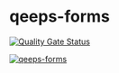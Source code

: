 # qeeps-forms  
[![Quality Gate Status](https://sonarcloud.io/api/project_badges/measure?project=marsoffice_qeeps-forms&metric=alert_status)](https://sonarcloud.io/dashboard?id=marsoffice_qeeps-forms)  

[![qeeps-forms](https://github.com/marsoffice/qeeps-forms/actions/workflows/main.yml/badge.svg)](https://github.com/marsoffice/qeeps-forms/actions/workflows/main.yml)
